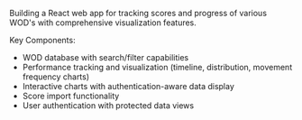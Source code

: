 Building a React web app for tracking scores and progress of various WOD's with comprehensive visualization features.

Key Components:

- WOD database with search/filter capabilities
- Performance tracking and visualization (timeline, distribution, movement frequency charts)
- Interactive charts with authentication-aware data display
- Score import functionality
- User authentication with protected data views
